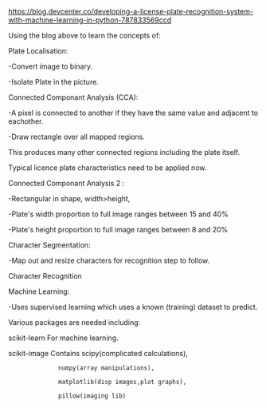 
https://blog.devcenter.co/developing-a-license-plate-recognition-system-with-machine-learning-in-python-787833569ccd

Using the blog above to learn the concepts of:

Plate Localisation:

  -Convert image to binary.
  
  -Isolate Plate in the picture.  
  
  
Connected Componant Analysis (CCA):

  -A pixel is connected to another if they have the same value and adjacent to eachother.
  
  -Draw rectangle over all mapped regions.
  
  This produces many other connected regions including the plate itself.
  
  Typical licence plate characteristics need to be applied now.
  
  
Connected Componant Analysis 2 :

  -Rectangular in shape, width>height, 
  
  -Plate's width proportion to full image ranges between 15 and 40%
  
  -Plate's height proportion to full image ranges between 8 and 20%
  
 
Character Segmentation:

  -Map out and resize characters for recognition step to follow.
  
Character Recognition
  
Machine Learning:

  -Uses supervised learning which uses a known (training) dataset to predict.
 
 
Various packages are needed including:

  scikit-learn   For machine learning.
  
  scikit-image   Contains scipy(complicated calculations), 
  
                  numpy(array manipulations), 
                  
                  matplotlib(disp images,plot graphs),
                  
                  pillow(imaging lib)
